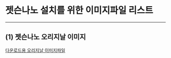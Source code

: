 # 젯슨나노 설치를 위한 이미지파일 리스트
***

## (1) 젯슨나노 오리지날 이미지 

[다운로드용 오리지날 이미지파일](https://drive.google.com/open?id=14egTHCwcH7Z4_FVVPfy-1JVZ_yrsOHO7)

